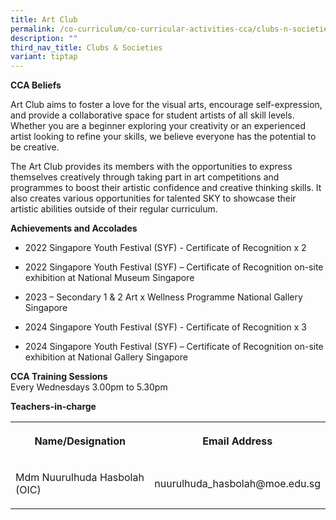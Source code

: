 ```yaml
---
title: Art Club
permalink: /co-curriculum/co-curricular-activities-cca/clubs-n-societies/art-club/
description: ""
third_nav_title: Clubs & Societies
variant: tiptap
---
```

<p><strong>CCA Beliefs</strong> 
<br>
</p>
<p>Art Club aims to foster a love for the visual arts, encourage self-expression,
and provide a collaborative space for student artists of all skill levels.
Whether you are a beginner exploring your creativity or an experienced
artist looking to refine your skills, we believe everyone has the potential
to be creative.</p>
<p>The Art Club provides its members with the opportunities to express themselves
creatively through taking part in art competitions and programmes to boost
their artistic confidence and creative thinking skills. It also creates
various opportunities for talented SKY to showcase their artistic abilities
outside of their regular curriculum.</p>
<p><strong>Achievements and Accolades</strong> 
<br>
</p>
<ul data-tight="true" class="tight">
<li>
<p>2022 Singapore Youth Festival (SYF) - Certificate of Recognition x 2</p>
</li>
<li>
<p>2022 Singapore Youth Festival (SYF) – Certificate of Recognition on-site
exhibition at National Museum Singapore</p>
</li>
<li>
<p>2023 – Secondary 1 &amp; 2 Art x Wellness Programme National Gallery Singapore</p>
</li>
<li>
<p>2024 Singapore Youth Festival (SYF) - Certificate of Recognition x 3</p>
</li>
<li>
<p>2024 Singapore Youth Festival (SYF) – Certificate of Recognition on-site
exhibition at National Gallery Singapore</p>
<p></p>
</li>
</ul>
<p><strong>CCA Training Sessions</strong> 
<br>Every Wednesdays 3.00pm to 5.30pm</p>
<p><strong>Teachers-in-charge</strong>
</p>
<table style="minWidth: 50px">
<colgroup>
<col>
<col>
</colgroup>
<tbody>
<tr>
<th rowspan="1" colspan="1">
<p><strong>Name/Designation</strong>
</p>
</th>
<th rowspan="1" colspan="1">
<p><strong>Email Address</strong>
</p>
</th>
</tr>
<tr>
<td rowspan="1" colspan="1">
<p>Mdm Nuurulhuda Hasbolah (OIC)</p>
</td>
<td rowspan="1" colspan="1">
<p>nuurulhuda_hasbolah@moe.edu.sg</p>
</td>
</tr>
</tbody>
</table>
<p></p>
<p></p>
<p></p>